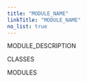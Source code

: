 ```yaml
---
title: "MODULE_NAME"
linkTitle: "MODULE_NAME"
no_list: true
---
```


MODULE_DESCRIPTION

CLASSES

MODULES
